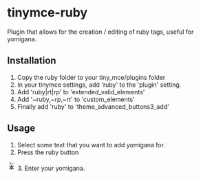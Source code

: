 tinymce-ruby
============

Plugin that allows for the creation / editing of ruby tags, useful for yomigana.

Installation
------------
1. Copy the ruby folder to your tiny_mce/plugins folder
2. In your tinymce settings, add 'ruby' to the 'plugin' setting.
3. Add 'ruby|rt|rp' to 'extended_valid_elements'
4. Add '~ruby,~rp,~rt' to 'custom_elements'
5. Finally add 'ruby' to 'theme_advanced_buttons3_add'

Usage
-----
1. Select some text that you want to add yomigana for.
2. Press the ruby button
<img src="https://github.com/Benzoate/tinymce-ruby/blob/master/ruby/img/ruby.png" width="20" height="20" alt="Logo Title Text 1">
3. Enter your yomigana.
